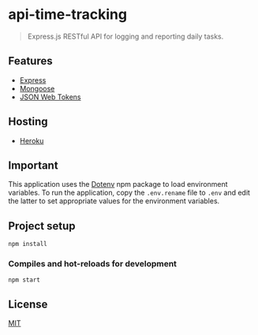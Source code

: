 # api-time-tracking
> Express.js RESTful API for logging and reporting daily tasks.

## Features

- [Express](https://expressjs.com/)
- [Mongoose](https://mongoosejs.com/)
- [JSON Web Tokens](https://jwt.io/)

## Hosting

- [Heroku](https://www.heroku.com/)

## Important

This application uses the [Dotenv](https://www.npmjs.com/package/dotenv) npm package to load environment variables.
To run the application, copy the `.env.rename` file to `.env` and edit the latter to set appropriate values for the environment variables.

## Project setup
```
npm install
```

### Compiles and hot-reloads for development
```
npm start
```

## License
[MIT](https://github.com/ccalvarez/api-time-tracking/blob/master/LICENSE)
